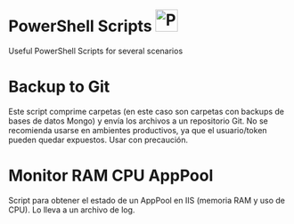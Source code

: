 # PowerShell Scripts <a href="https://learn.microsoft.com/es-es/powershell/?view=powershell-7.3" target="_blank" rel="noreferrer"> <img src="https://raw.githubusercontent.com/gist/Xainey/d5bde7d01dcbac51ac951810e94313aa/raw/6c858c46726541b48ddaaebab29c41c07a196394/PowerShell.svg" alt="PowerShell" width="40" height="40"/></a>
Useful PowerShell Scripts for several scenarios


# Backup to Git
Este script comprime carpetas (en este caso son carpetas con backups de bases de datos Mongo) y envía los archivos a un repositorio Git.
No se recomienda usarse en ambientes productivos, ya que el usuario/token pueden quedar expuestos. Usar con precaución.


# Monitor RAM CPU AppPool
Script para obtener el estado de un AppPool en IIS (memoria RAM y uso de CPU). Lo lleva a un archivo de log.

